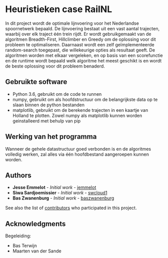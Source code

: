 # Heuristieken case RailNL

In dit project wordt de optimale lijnvoering voor het Nederlandse spoornetwerk bepaald. De lijnvoering bestaat uit een vast aantal trajecten, waarbij over elk traject één trein rijdt. Er wordt gebruikgemaakt van de algoritmen Breadth-First, Hillclimber en Greedy om de oplossing voor dit probleem te optimaliseren. Daarnaast wordt een zelf geïmplementeerde random-search toegepast, die willekeurige opties als resultaat geeft. De algoritmen worden met elkaar vergeleken, en op basis van een scorefunctie en de runtime wordt bepaald welk algoritme het meest geschikt is en wordt de beste oplossing voor dit probleem benaderd.

## Gebruikte software
- Python 3.6, gebruikt om de code te runnen
- numpy, gebruikt om als hoofdstructuur om de belangrijkste data op te slaan binnen de python bestanden
- matplotlib, gebruikt om de berekende trajecten in een kaartje van Holland te plotten. Zowel numpy als matplotlib kunnen worden geinstalleerd met behulp van pip

## Werking van het programma
Wanneer de gehele datastructuur goed verbonden is en de algoritmes volledig werken, zal alles via één hoofdbestand aangeroepen kunnen worden.

## Authors

* **Jesse Emmelot** - *Initial work* - [jemmelot](https://github.com/jemmelot)
* **Siwa Sardjoemissier** - *Initial work* - [swcloud1](https://github.com/swcloud1)
* **Bas Zwanenburg** - *Initial work* - [baszwanenburg](https://github.com/baszwanenburg)

See also the list of [contributors](https://github.com/jemmelot/Heuristieken/graphs/contributors) who participated in this project.

## Acknowledgments
Begeleiding:
- Bas Terwijn
- Maarten van der Sande

